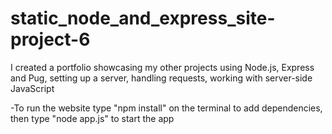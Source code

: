 # static_node_and_express_site-project-6
I created a portfolio showcasing my other projects using Node.js, Express and Pug, setting up a server, handling requests, working with server-side JavaScript

-To run the website type "npm install" on the terminal to add dependencies, 
then type "node app.js" to start the app
